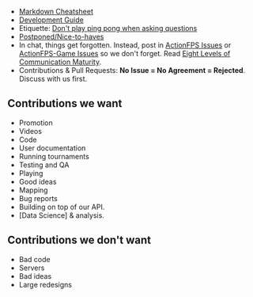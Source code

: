 * [Markdown Cheatsheet](https://github.com/adam-p/markdown-here/wiki/Markdown-Here-Cheatsheet)
* [Development Guide](https://github.com/ScalaWilliam/ActionFPS/wiki/Development-Guide)
* Etiquette: [Don't play ping pong when asking questions](http://woop.us/2108)
* <a href="https://github.com/ScalaWilliam/ActionFPS/issues?utf8=%E2%9C%93&q=is%3Aissue%20label%3Apostponed%20">Postponed/Nice-to-haves</a>
* In chat, things get forgotten. Instead, post in <a href="https://github.com/ScalaWilliam/ActionFPS/issues">ActionFPS Issues</a> or [ActionFPS-Game Issues](https://github.com/lucasgautheron/actionfps-game/issues) so we don't forget. Read <a href="http://www.yegor256.com/2016/08/23/communication-maturity.html">Eight Levels of Communication Maturity</a>.
* Contributions & Pull Requests: **No Issue = No Agreement = Rejected**. Discuss with us first.

## Contributions we want

* Promotion
* Videos
* Code
* User documentation
* Running tournaments
* Testing and QA
* Playing
* Good ideas
* Mapping
* Bug reports
* Building on top of our API.
* [Data Science] & analysis.

## Contributions we don't want

* Bad code
* Servers
* Bad ideas
* Large redesigns